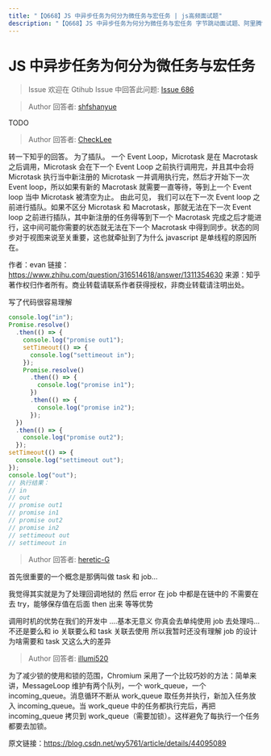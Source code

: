 ```yaml
---
title: "【Q668】JS 中异步任务为何分为微任务与宏任务 | js高频面试题"
description: "【Q668】JS 中异步任务为何分为微任务与宏任务 字节跳动面试题、阿里腾讯面试题、美团小米面试题。"
---
```


# JS 中异步任务为何分为微任务与宏任务

> Issue
> 欢迎在 Gtihub Issue 中回答此问题: [Issue 686](https://github.com/shfshanyue/Daily-Question/issues/686)

> Author
> 回答者: [shfshanyue](https://github.com/shfshanyue)

TODO

> Author
> 回答者: [CheckLee](https://github.com/CheckLee)

转一下知乎的回答。
为了插队。
一个 Event Loop，Microtask 是在 Macrotask 之后调用，Microtask 会在下一个 Event Loop 之前执行调用完，并且其中会将 Microtask 执行当中新注册的 Microtask 一并调用执行完，然后才开始下一次 Event loop，所以如果有新的 Macrotask 就需要一直等待，等到上一个 Event loop 当中 Microtask 被清空为止。
由此可见， 我们可以在下一次 Event loop 之前进行插队。如果不区分 Microtask 和 Macrotask，那就无法在下一次 Event loop 之前进行插队，其中新注册的任务得等到下一个 Macrotask 完成之后才能进行，这中间可能你需要的状态就无法在下一个 Macrotask 中得到同步。状态的同步对于视图来说至关重要，这也就牵扯到了为什么 javascript 是单线程的原因所在。

作者：evan
链接：https://www.zhihu.com/question/316514618/answer/1311354630
来源：知乎
著作权归作者所有。商业转载请联系作者获得授权，非商业转载请注明出处。

写了代码很容易理解

```javascript
console.log("in");
Promise.resolve()
  .then(() => {
    console.log("promise out1");
    setTimeout(() => {
      console.log("settimeout in");
    });
    Promise.resolve()
      .then(() => {
        console.log("promise in1");
      })
      .then(() => {
        console.log("promise in2");
      });
  })
  .then(() => {
    console.log("promise out2");
  });
setTimeout(() => {
  console.log("settimeout out");
});
console.log("out");
// 执行结果：
// in
// out
// promise out1
// promise in1
// promise out2
// promise in2
// settimeout out
// settimeout in
```

> Author
> 回答者: [heretic-G](https://github.com/heretic-G)

首先很重要的一个概念是那俩叫做 task 和 job...

我觉得其实就是为了处理回调地狱的 然后 error 在 job 中都是在链中的 不需要在去 try，能够保存值在后面 then 出来 等等优势

调用时机的优势在我们的开发中 ....基本无意义 你真会去单纯使用 job 去处理吗... 不还是要么和 io 关联要么和 task 关联去使用 所以我暂时还没有理解 job 的设计为啥需要和 task 又这么大的差异

> Author
> 回答者: [illumi520](https://github.com/illumi520)

为了减少锁的使用和锁的范围，Chromium 采用了一个比较巧妙的方法：简单来讲，MessageLoop 维护有两个队列，一个 work_queue，一个 incoming_queue。消息循环不断从 work_queue 取任务并执行，新加入任务放入 incoming_queue。当 work_queue 中的任务都执行完后，再把 incoming_queue 拷贝到 work_queue（需要加锁）。这样避免了每执行一个任务都要去加锁。

原文链接：https://blog.csdn.net/wy5761/article/details/44095089

